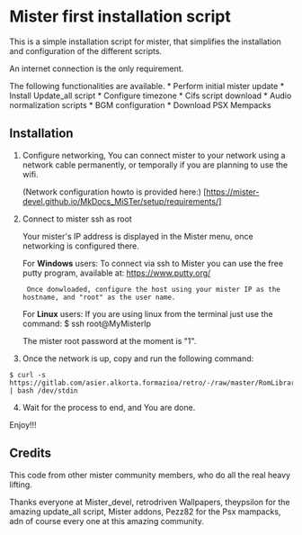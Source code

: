 # Mister first installation script

This is a simple installation script for mister, that simplifies the installation and configuration of the different scripts.

An internet connection is the only requirement.

The following functionalities are available.
    * Perform initial mister update
    * Install Update_all script
    * Configure timezone
    * Cifs script download
    * Audio normalization scripts
    * BGM configuration
    * Download PSX Mempacks

## Installation

1. Configure networking, 
    You can connect mister to your network using a network cable permanently, or temporally if you are planning to use the wifi.
    
    (Network configuration howto is provided here:) [https://mister-devel.github.io/MkDocs_MiSTer/setup/requirements/]

2. Connect to mister ssh as root 
    
    Your mister's IP address is displayed in the Mister menu, once networking is configured there.

    For **Windows** users:
        To connect via ssh to Mister you can use the free putty program, available at:
         https://www.putty.org/

        Once donwloaded, configure the host using your mister IP as the hostname, and "root" as the user name. 
        
    For **Linux** users: 
    If you are using linux from the terminal just use the command:
        $  ssh root@MyMisterIp
    
    The mister root password at the moment is "1".

3. Once the network is up, copy and run the following command:

```console
$ curl -s https://gitlab.com/asier.alkorta.formazioa/retro/-/raw/master/RomLibraryCuration/system/mister/install_mister_scripts.sh | bash /dev/stdin
```

4. Wait for the process to end, and You are done. 

Enjoy!!!


## Credits
This code from other mister community members, who do all the real heavy lifting.

Thanks everyone at Mister_devel, retrodriven Wallpapers, theypsilon for the amazing update_all script, Mister addons, Pezz82 for the Psx mampacks, adn of course every one at this amazing community.
 


